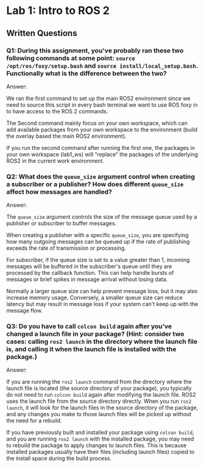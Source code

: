 # Lab 1: Intro to ROS 2

## Written Questions

### Q1: During this assignment, you've probably ran these two following commands at some point: ```source /opt/ros/foxy/setup.bash``` and ```source install/local_setup.bash```. Functionally what is the difference between the two?

Answer: 

We ran the first command to set up the main ROS2 environment since we need to source this script in every bash terminal we want to use ROS foxy in to have access to the ROS 2 commands.

The Second command mainly focus on your own workspace, which can add available packages from your own workspace to the environment (build the overlay based the main ROS2 environment). 

If you run the second command after running the first one, the packages in your own workspace (lab1_ws) will “replace” the packages of the underlying ROS2 in the current work environment.

### Q2: What does the ```queue_size``` argument control when creating a subscriber or a publisher? How does different ```queue_size``` affect how messages are handled?

Answer: 

The `queue_size` argument controls the size of the message queue used by a publisher or subscriber to buffer messages. 

When creating a publisher with a specific `queue_size`, you are specifying how many outgoing messages can be queued up if the rate of publishing exceeds the rate of transmission or processing.

For subscriber, if the queue size is set to a value greater than 1, incoming messages will be buffered in the subscriber's queue until they are processed by the callback function. This can help handle bursts of messages or brief spikes in message arrival without losing data.

Normally a larger queue size can help prevent message loss, but it may also increase memory usage. Conversely, a smaller queue size can reduce latency but may result in message loss if your system can't keep up with the message flow.

### Q3: Do you have to call ```colcon build``` again after you've changed a launch file in your package? (Hint: consider two cases: calling ```ros2 launch``` in the directory where the launch file is, and calling it when the launch file is installed with the package.)

Answer: 

If you are running the `ros2 launch` command from the directory where the launch file is located (the source directory of your package), you typically do not need to run `colcon build` again after modifying the launch file. ROS2 uses the launch file from the source directory directly. When you run `ros2 launch`, it will look for the launch files in the source directory of the package, and any changes you make to those launch files will be picked up without the need for a rebuild.

If you have previously built and installed your package using `colcon build`, and you are running `ros2 launch` with the installed package, you may need to rebuild the package to apply changes to launch files. This is because installed packages usually have their files (including launch files) copied to the install space during the build process.

